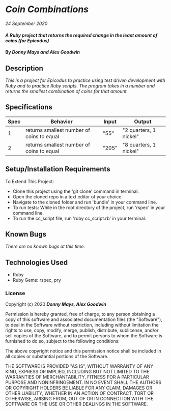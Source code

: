 # _Coin Combinations_

_24 September 2020_

#### _A Ruby project that returns the required change in the least amount of coins (for Epicodus)_

#### By _**Donny Mays and Alex Goodwin**_

## Description

_This is a project for Epicodus to practice using test driven development with Ruby and to practice Ruby scripts. The program takes in a number and returns the smallest combination of coins for that amount._

## Specifications
| Spec     | Behavior | Input    | Output   |
| -------- | -------- | -------- | -------- |
| 1 | returns smallest number of coins to equal  | "55" | "2 quarters, 1 nickel" |
| 2 | returns smallest number of coins to equal  | "205"| "8 quarters, 1 nickel" |


## Setup/Installation Requirements

To Extend This Project:
* Clone this project using the 'git clone' command in terminal.
* Open the cloned repo in a text editor of your choice.
* Navigate to the cloned folder and run 'bundle' in your command line.
* To run tests: While in the root directory of the project, run 'rspec' in your command line.
* To run the cc_script file, run 'ruby cc_script.rb' in your terminal. 

## Known Bugs
_There are no known bugs at this time._

## Technologies Used

* Ruby
* Ruby Gems: rspec, pry 

### License

Copyright (c) 2020 **_Donny Mays, Alex Goodwin_**

Permission is hereby granted, free of charge, to any person obtaining a copy of this software and associated documentation files (the "Software"), to deal in the Software without restriction, including without limitation the rights to use, copy, modify, merge, publish, distribute, sublicense, and/or sell copies of the Software, and to permit persons to whom the Software is furnished to do so, subject to the following conditions:

The above copyright notice and this permission notice shall be included in all copies or substantial portions of the Software.

THE SOFTWARE IS PROVIDED "AS IS", WITHOUT WARRANTY OF ANY KIND, EXPRESS OR IMPLIED, INCLUDING BUT NOT LIMITED TO THE WARRANTIES OF MERCHANTABILITY, FITNESS FOR A PARTICULAR PURPOSE AND NONINFRINGEMENT. IN NO EVENT SHALL THE AUTHORS OR COPYRIGHT HOLDERS BE LIABLE FOR ANY CLAIM, DAMAGES OR OTHER LIABILITY, WHETHER IN AN ACTION OF CONTRACT, TORT OR OTHERWISE, ARISING FROM, OUT OF OR IN CONNECTION WITH THE SOFTWARE OR THE USE OR OTHER DEALINGS IN THE SOFTWARE.
